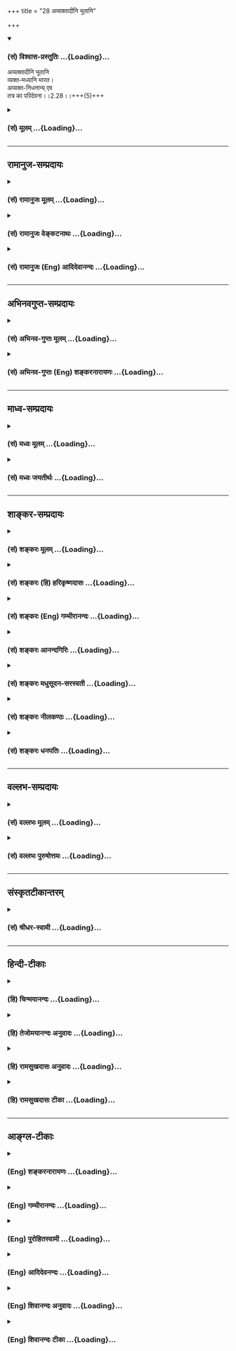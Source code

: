 +++
title = "28 अव्यक्तादीनि भूतानि"

+++
<div class="js_include" newlevelforh1="3" title="(सं) विश्वास-प्रस्तुतिः" unfilled url="/purANam/mahAbhAratam/06-bhIShma-parva/02-bhagavad-gItA-parva/saMskRtam/vishvAsa-prastutiH/02_sAnkhya-yogaH_sarva-/28_avyaktAdIni_bhUtA.md">
<details open><summary><h3>(सं) विश्वास-प्रस्तुतिः ...{Loading}...</h3></summary>

अव्यक्तादीनि भूतानि  
व्यक्त-मध्यानि भारत।  
अव्यक्त-निधनान्य् एव  
तत्र का परिदेवना।।2.28।।+++(5)+++
</details>
</div>
<div class="js_include collapsed" newlevelforh1="3" title="(सं) मूलम्" unfilled url="/purANam/mahAbhAratam/06-bhIShma-parva/02-bhagavad-gItA-parva/saMskRtam/mUlam/02_sAnkhya-yogaH_sarva-/28_avyaktAdIni_bhUtA.md">
<details><summary><h3>(सं) मूलम् ...{Loading}...</h3></summary>

अव्यक्तादीनि भूतानि व्यक्तमध्यानि भारत।  
अव्यक्तनिधनान्येव तत्र का परिदेवना।।2.28।।
</details>
</div>


_________________
## रामानुज-सम्प्रदायः
<div class="js_include collapsed" newlevelforh1="3" title="(सं) रामानुजः मूलम्" unfilled url="/purANam/mahAbhAratam/06-bhIShma-parva/02-bhagavad-gItA-parva/saMskRtam/rAmAnujaH/mUlam/02_sAnkhya-yogaH_sarva-/28_avyaktAdIni_bhUtA.md">
<details><summary><h3>(सं) रामानुजः मूलम् ...{Loading}...</h3></summary>

।।2.28।। मनुष्यादि भूतानि सन्ति एव द्रव्याणि अनुपलब्धपूर्वावस्थानि
उपलब्धमनुष्यत्वादिमध्यमावस्थानि अनुपलब्धोत्तरावस्थानि स्वेषु स्वभावेषु
वर्तन्ते इति न तत्र **परिदेवना**निमित्तिम् अस्ति।  
एवं शरीरात्मवादे अपि नास्ति शोकनिमित्तम् इति उक्त्वा शरीरातिरिक्त
आश्चर्यस्वरूप आत्मनि द्रष्टा वक्ता श्रोता श्रवणायत्तात्मनिश्चयः च दुर्लभ
इत्याह  

</details>
</div>
<div class="js_include collapsed" newlevelforh1="3" title="(सं) रामानुजः वेङ्कटनाथः" unfilled url="/purANam/mahAbhAratam/06-bhIShma-parva/02-bhagavad-gItA-parva/saMskRtam/rAmAnujaH/venkaTanAthaH/02_sAnkhya-yogaH_sarva-/28_avyaktAdIni_bhUtA.md">
<details><summary><h3>(सं) रामानुजः वेङ्कटनाथः ...{Loading}...</h3></summary>

  
  
।।2.28।। एवमपरिहार्यत्वेनाशोचनीयत्वमुक्तम् अथ तत्तद्वस्तूनां
प्रतिनियतस्वभावत्वेन पूर्वोत्तरावस्थायां सुखरूपत्वदुःखरूपत्वयोः
अन्यतरविवेकानर्हानुपलभ्यदशापत्त्या चाशोचनीयत्वमुच्यते अव्यक्तादीनीति।
भूतशब्दस्यात्र देहपरत्वार्थमुक्तम् मनुष्यादीति। अव्यक्तव्यक्तादिशब्दानां
प्रकृत्यवस्थाविशेषादिपरत्वभ्रमव्युदासाय
यादवप्रकाशोक्तसद्ब्रह्मादिपरत्वस्य च प्रकृतानुपयोगज्ञापनायोक्तम्
अनुपलब्धेत्यादि। अदर्शनादिहायातः पुनश्चादर्शनं गतः। नासौ तव न तस्य त्वं
वृथा किमनुशोचसि म.भा.11।2।13 इति ह्यन्यत्राप्युच्यते। स्वेषु स्वभावेषु
वर्तन्त इति। अयमभिप्रायः न तावदेषां द्रव्याणां मनुष्यत्वादिव्यक्तावस्था
स्वभावः संहतिविशेषादिसाध्यत्वात्। नाप्यव्यक्तपूर्वोत्तरावस्था तस्या अपि
विभागादिसाध्यत्वात्। अतः सामान्यतः परिणामित्वमात्रं स्वभावः। ततश्च यथा
परिणामिनो द्रव्यस्याव्यक्तपूर्वावस्था व्यक्तमध्यावस्था च न शोकनिमित्तम्
एवमुत्तरावस्थाऽपि। एवकारोऽत्रावर्जनीयत्वपरः स्वभावप्राप्तिपरो वा।
यद्यव्यक्तावस्थैव स्वभाव इति मनुषे तदा
स्वभावपरित्यागलक्षणमनुष्यत्वाद्यवस्थैव शोचनीया। यदि
पुनर्मनुष्यत्वावस्थैव स्वभावः प्रतिबन्धकवशादव्यक्तावस्थेति मन्वीथाः तदा
प्रतिबन्धकस्यावर्जनीयत्वादागन्तुकस्य तस्य कदाचिदपगमे
पुनर्मनुष्यत्वादिसिद्धेश्च अवर्जनीयत्वान्न कथञ्चिदपि  
  
शोचनीयम्। यदि तु स्वभाव एव वस्तूनां सामान्यतः शोकनिमित्तम् तर्हि
प्रतिनियतविचित्रस्वभावानन्तवस्तुसन्तते जगति सर्वस्य सर्वथा दुःखजलनिधावेव
मज्जनमिति नेदानीं विशेषतः शोकनिमित्तमस्ति। अथौपाधिकस्यापि
सुखहेतोर्वियोगाच्छोकः तदा दुःखहेतूनां शत्रुप्रभृतीनां भैक्षचर्यादेश्च
परमार्थतः शोकनिमित्तत्वम् न तु सुखहेतोः शत्रुनिरसनस्य
सार्वभौमत्वादेर्वा। अथ सुखहेतोः स्वशरीरादेर्नाशात् बिभेषि तर्हि
महाबाहुना भारतेन त्वया जिघांसूनां सन्निधौ यथाशक्ति व्यापारेण
शरीरादिरक्षणं कार्यम्। यदि च बन्धुवधादिनिमित्तलोकापवादादेर्भीतिः तदा
समर्थस्य ते बन्धुसंरक्षणाद्यभावनिमित्तो महीयानपवादः स्यात्
भीरुत्वादिनिमित्ता मरणातिरिक्ता चाकीर्तिः स्यात् न चायं दुस्त्यजः
शीतातपादिसांस्पर्शिकदुःखवच्छोकः किन्त्वविचारितरमणीयाभिमानमूलतया
तन्निवृत्त्या परिहार्यः अत एव देहात्ममोहमहाग्रहगृहीतस्त्वं
लोकायतसमयरहस्यतत्त्वविचारेणापि न कथञ्चिदपि शोचितुमर्हसीति परिदेवना
किन्निमित्तेत्यर्थः। तदिदमुक्तं न तत्र परिदेवनानिमित्तमस्ति इति।  
  
  
  

</details>
</div>
<div class="js_include collapsed" newlevelforh1="3" title="(सं) रामानुजः (Eng) आदिदेवानन्दः" unfilled url="/purANam/mahAbhAratam/06-bhIShma-parva/02-bhagavad-gItA-parva/saMskRtam/rAmAnujaH/english/AdidevAnandaH/02_sAnkhya-yogaH_sarva-/28_avyaktAdIni_bhUtA.md">
<details><summary><h3>(सं) रामानुजः (Eng) आदिदेवानन्दः ...{Loading}...</h3></summary>

2.28 Human beings etc., (i.e., bodies) exist as entities; their previous
stages are unknown, their middle stages in the form of man etc., are
known, and their (final) and future stages are unknown. As they thus
exist in their own natural stages, there is no cause for grief. After
thus saying that there is no cause for grief even according to the view
which identifies the body with the self, Sri Krsna proceeds to say that
it is hard to find one who can be said to have truly perceived the Atman
or spoken about It or heard about It or gained a true conception of It
by hearing. For the Atman, which is actually different from the body, is
of a wonderful nature.

</details>
</div>


_________________
## अभिनवगुप्त-सम्प्रदायः
<div class="js_include collapsed" newlevelforh1="3" title="(सं) अभिनव-गुप्तः मूलम्" unfilled url="/purANam/mahAbhAratam/06-bhIShma-parva/02-bhagavad-gItA-parva/saMskRtam/abhinava-guptaH/mUlam/02_sAnkhya-yogaH_sarva-/28_avyaktAdIni_bhUtA.md">
<details><summary><h3>(सं) अभिनव-गुप्तः मूलम् ...{Loading}...</h3></summary>

।।2.29।। अपि च  
अव्यक्तादीनीति। नित्यः सन्तु अनित्या वा यस्तावदस्य शोचकस्तं प्रत्येष
आदावव्यक्तः अन्ते चाव्यक्तः। मध्ये तस्य व्यक्तता विकारः +++(N omit विकारः)+++
इति। प्रत्युत विकारे शोचनीयं +++(N शोचनीयस्वभावे)+++ न स्वभावे। किं च यत् +++(N
omits यत्)+++ तन्मूलकारणं किञ्चिदभिमतं तदेव यथाक्रमं +++(S तथाक्रमविचित्र)+++
विचित्रस्वभावतया स्वात्ममध्ये
दर्शिततत्तदनन्तसृष्टिस्थितिसंहृतिवैचित्र्यं +++(S सृष्टिप्रतिसंहृति)+++
नित्यमेव। तथास्वभावेऽपि कास्य +++(S स्वभावमिति कास्य)+++ शोच्यता।  

</details>
</div>
<div class="js_include collapsed" newlevelforh1="3" title="(सं) अभिनव-गुप्तः (Eng) शङ्करनारायणः" unfilled url="/purANam/mahAbhAratam/06-bhIShma-parva/02-bhagavad-gItA-parva/saMskRtam/abhinava-guptaH/english/shankaranArAyaNaH/02_sAnkhya-yogaH_sarva-/28_avyaktAdIni_bhUtA.md">
<details><summary><h3>(सं) अभिनव-गुप्तः (Eng) शङ्करनारायणः ...{Loading}...</h3></summary>

2.28 Avyaktadini etc. Whether beings are permanent or impermanent, this
much is certain : The person, who laments over a given object - as far
as that person is concerned, that object is at the beginning unmanifest
and at the end also it is unmanifest. Its manifestation in between is
therefore a deviation from its natural state, Rather, there may be need
to lament over the deviation from natural state and nor over the natural
state \[itself\]. Further, whatever has been approved as its root cause,
that itself permanently exhibits, within itself, a variety of different
and endless creation, sustenance and absorption as its own manifold
nature, in a set pattern. Hence what is the necessity for lamenting over
the same nature of this (its effect) ; And enowed with the above
mentioned nature-

</details>
</div>


_________________
## माध्व-सम्प्रदायः
<div class="js_include collapsed" newlevelforh1="3" title="(सं) मध्वः मूलम्" unfilled url="/purANam/mahAbhAratam/06-bhIShma-parva/02-bhagavad-gItA-parva/saMskRtam/madhvaH/mUlam/02_sAnkhya-yogaH_sarva-/28_avyaktAdIni_bhUtA.md">
<details><summary><h3>(सं) मध्वः मूलम् ...{Loading}...</h3></summary>

।।2.28।। तदेव स्पष्टयति अव्यक्तादीनीति।  

</details>
</div>
<div class="js_include collapsed" newlevelforh1="3" title="(सं) मध्वः जयतीर्थः" unfilled url="/purANam/mahAbhAratam/06-bhIShma-parva/02-bhagavad-gItA-parva/saMskRtam/madhvaH/jayatIrthaH/02_sAnkhya-yogaH_sarva-/28_avyaktAdIni_bhUtA.md">
<details><summary><h3>(सं) मध्वः जयतीर्थः ...{Loading}...</h3></summary>

।।2.28।। स्पष्टनं न जन्ममरणस्वरूपनिरूपणेन।  

</details>
</div>


_________________
## शाङ्कर-सम्प्रदायः
<div class="js_include collapsed" newlevelforh1="3" title="(सं) शङ्करः मूलम्" unfilled url="/purANam/mahAbhAratam/06-bhIShma-parva/02-bhagavad-gItA-parva/saMskRtam/shankaraH/mUlam/02_sAnkhya-yogaH_sarva-/28_avyaktAdIni_bhUtA.md">
<details><summary><h3>(सं) शङ्करः मूलम् ...{Loading}...</h3></summary>

।।2.28।।  
  
अव्यक्तादीनि अव्यक्तम् अदर्शनम् अनुपलब्धिः आदिः येषां भूतानां
पुत्रमित्रादिकार्यकरणसंघातात्मकानां तानि अव्यक्तादीनि भूतानि
प्रागुत्पत्तेः उत्पन्नानि च प्राङ्मरणात् व्यक्तमध्यानि।
अव्यक्तनिधनान्येव पुनः अव्यक्तम् अदर्शनं निधनं मरणं येषां तानि
अव्यक्तनिधनानि। मरणादूर्ध्वमप्यव्यक्ततामेव प्रतिपद्यन्ते इत्यर्थः। तथा
चोक्तम्  
  
अदर्शनादापतितः पुनश्चादर्शनं गतः। नासौ तव न तस्य त्वं वृथा का परिदेवना
इति। तत्र का परिदेवना को वा प्रलापः अदृष्टदृष्टप्रनष्टभ्रान्तिभूतेषु
भूतेष्वित्यर्थः।।  
दुर्विज्ञेयोऽयं प्रकृत आत्मा किं त्वामेवैकमुपालभे साधारणे
भ्रान्तिनिमित्ते। कथं दुर्विज्ञेयोऽयमात्मा इत्यत आह  
  

</details>
</div>
<div class="js_include collapsed" newlevelforh1="3" title="(सं) शङ्करः (हि) हरिकृष्णदासः" unfilled url="/purANam/mahAbhAratam/06-bhIShma-parva/02-bhagavad-gItA-parva/saMskRtam/shankaraH/hindI/harikRShNadAsaH/02_sAnkhya-yogaH_sarva-/28_avyaktAdIni_bhUtA.md">
<details><summary><h3>(सं) शङ्करः (हि) हरिकृष्णदासः ...{Loading}...</h3></summary>

।।2.28।। कार्यकरणके संघातरूप ही प्राणियोंको माने तो उनके उद्देश्यसे भी
शोक करना उचित नहीं है क्योंकि  
  
अव्यक्त यानी न दीखना उपलब्ध न होना ही जिनकी आदि है ऐसे ये कार्यकरणके
संघातरूप पुत्र मित्र आदि समस्त भूत अव्यक्तादि हैं अर्थात् जन्मसे पहले ये
सब अदृश्य थे।  
उत्पन्न होकर मरणसे पहलेपहल बीचमें व्यक्त हैं दृश्य हैं। और पुनः
अव्यक्तनिधन हैं अदृश्य होना ही जिनका निधन यानी मरण है उनको अव्यक्तनिधन
कहते हैं अभिप्राय यह कि मरनेके बाद भी ये सब अदृश्य हो ही जाते हैं।  
ऐसे ही कहा भी है कि यह भूतसंघात अदर्शनसे आया और पुनः अदृश्य हो गया। न वह
तेरा है और न तू उसका है व्यर्थ ही शोक किस लिये  
सुतरां इनके विषयमें अर्थात् बिना हुए ही दीखने और नष्ट होनेवाले
भ्रान्तिरूप भूतोंके विषयमें चिन्ता ही क्या है रोनापीटना भी किस लिये
है।  
  
  
  

</details>
</div>
<div class="js_include collapsed" newlevelforh1="3" title="(सं) शङ्करः (Eng) गम्भीरानन्दः" unfilled url="/purANam/mahAbhAratam/06-bhIShma-parva/02-bhagavad-gItA-parva/saMskRtam/shankaraH/english/gambhIrAnandaH/02_sAnkhya-yogaH_sarva-/28_avyaktAdIni_bhUtA.md">
<details><summary><h3>(सं) शङ्करः (Eng) गम्भीरानन्दः ...{Loading}...</h3></summary>

2.28 It is not reasonable to grieve even for beings which are
constituted by bodies and organs, since 'all beings remain unmanifest'
etc. (Bharata, O descendant of Bharata;) bhutani, all beings,
avyaktaduni, remain unmainfest in the beginning. Those beings, viz sons,
friends, and others, constituted by bodies and organs, \[Another reading
is karya-karana-sanghata, aggregates formed by material elements acting
as causes and effects.-Tr.\] who before their origination have
unmanifestedness (avyakta), invisibility, nonperception, as their
beginning (adi) are avyaktaadini. Ca, and; after origination, before
death, they become vyakta-madhyani, manifest in the middle. Again, they
eva, certainly; become avyakta-nidhanani, unmanifest after death. Those
which have unmanifestness (avyakta), invisibility, as their death
(nidhana) are avyakta-nidhanani. The idea is that even after death they
verily attain unmanifestedness. Accordingly has it been said: 'They
emerged from invisibility, and have gone back to invisibility. They are
not yours, nor are you theirs. What is this fruitless lamentation!'
(Mbh. St. 2.13). Ka, what; paridevana, lamentation, or what prattle, can
there be; tatra, with regard to them, i.e. with regard to beings which
are objects of delusion, which are invisible, (become) visible, (and
then) get destroyed!

</details>
</div>
<div class="js_include collapsed" newlevelforh1="3" title="(सं) शङ्करः आनन्दगिरिः" unfilled url="/purANam/mahAbhAratam/06-bhIShma-parva/02-bhagavad-gItA-parva/saMskRtam/shankaraH/AnandagiriH/02_sAnkhya-yogaH_sarva-/28_avyaktAdIni_bhUtA.md">
<details><summary><h3>(सं) शङ्करः आनन्दगिरिः ...{Loading}...</h3></summary>

।।2.28।। आत्मानमुद्दिश्यानुशोकस्य कर्तुमयोग्यत्वेऽपि भूतसंघातात्मकानि
भूतान्युद्दिश्य तस्य कर्तव्यत्वमाशङ्क्याह **कार्येति।**
समनन्तरश्लोकस्तत्र हेतुरित्याह **यत इति।** चाक्षुषदर्शनमात्रवृत्तिं
व्यावर्तयति **अनुपलब्धिरिति।** नहि यथोक्तसंघातरूपाणि भूतानि
पूर्वमुत्पत्तेरुपलभ्यन्ते तेन तानि तथा व्यपदेशभाञ्जि भवन्तीत्यर्थः। किं
तन्मध्यं यदेषां व्यक्तमिष्यते तदाह **उत्पन्नानीति।** उत्पत्तेरूर्ध्वं
मरणाच्च पूर्वं व्यावहारिकं सत्त्वं मध्यमेषां व्यक्तमिति तथोच्यते
जन्मानुसारित्वं विलयस्य युक्तमिति मत्वा तात्पर्यार्थमाह **मरणादिति।**
उक्तेऽर्थे पौराणिकसंमतिमाह **तथाचेति।** तत्रेत्यस्यार्थमाह
**अदृष्टेति।** पूर्वमदृष्टानि सन्ति पुनर्दृष्टानि तान्येव पुनर्नष्टानि
तदेवं भ्रान्तिविषयतया घटिकायन्त्रवच्चक्रीभूतेषु शोकनिमित्तस्य प्रलापस्य
नावकाशोऽस्तीत्यर्थः।  

</details>
</div>
<div class="js_include collapsed" newlevelforh1="3" title="(सं) शङ्करः मधुसूदन-सरस्वती" unfilled url="/purANam/mahAbhAratam/06-bhIShma-parva/02-bhagavad-gItA-parva/saMskRtam/shankaraH/madhusUdana-sarasvatI/02_sAnkhya-yogaH_sarva-/28_avyaktAdIni_bhUtA.md">
<details><summary><h3>(सं) शङ्करः मधुसूदन-सरस्वती ...{Loading}...</h3></summary>

।।2.28।। तदेवं सर्वप्रकारेणात्मनोऽशोच्यत्वमुपपादितम्।
अथेदानीमात्मनोऽशोच्यत्वेऽपि भूतसङ्घातात्मकानि शरीराण्युद्दिश्य
शोचामीत्यर्जुनाशङ्कामपनुदति भगवान्आदौ जन्मनः प्राक्
अव्यक्तान्यनुपलब्धानि पृथिव्यादिभूतमयानि शरीराणि मध्ये  
  
जन्मानन्तरं मरणात्प्राक् व्यक्तान्युपलब्धानि सन्ति निधने
पुनरव्यक्तान्येव भवन्ति यथा स्वप्नेन्द्रजालादौ प्रतिभासमात्रजीवनानि
शुक्तिरूप्यादिवन्नतु ज्ञानात्प्रागूर्ध्वं वा स्थितानि
दृष्टिसृष्ट्यभ्युपगमात्। तथाचआदावन्ते च यन्नास्ति वर्तमानेऽपि तत्तथा इति
न्यायेन मध्येऽपि न सन्त्येवैतानिनासतो विद्यते भावः इति प्रागुक्तेश्च।
एवंसति तत्र तेषु मिथ्याभूतेष्वत्यन्ततुच्छेषु भूतेषु का परिदेवना को वा
दुःखप्रलापः। न कोऽप्युचित इत्यर्थः। नहि स्वप्ने विविधान्बन्धूनुपलभ्य
प्रतिबुद्धस्तद्विच्छेदेन शोचति पृथग्जनोऽपि। एतदेवोक्तं
पुराणेअदर्शनादापतितः पुनश्चादर्शनं गतः। भूतसङ्ध इति शेषः। तथाच
शरीराण्युद्दिश्य शोको नोचित इति भावः। आकाशादिमहाभूताभिप्रायेण वा श्लोको
योज्यः। अव्यक्तमव्याकृतमविद्योपहितचैतन्यमादिः प्रागवस्था येषां तानि तथा
व्यक्तं नामरूपाभ्यामेवाविद्यकाभ्यां प्रकटीभूतं नतु स्वेन परमार्थसदात्मना
मध्यस्थित्यवस्था येषां तादृशानि भूतान्याकाशादीन्यव्यक्तनिधनान्येव
अव्यक्ते स्वकारणे मृदीव घटादीनां निधनं प्रलयो येषां तेषु भूतेषु का
परिदेवनेति पूर्ववत्। तथाच श्रुतिःतद्धेदं
तर्ह्यव्याकृतमासीत्तन्नामरूपाभ्यामेव व्याक्रियत इत्यादिरव्यक्तोपादानतां
सर्वस्य प्रपञ्चस्य दर्शयति। लयस्थानत्वं तु तस्यार्थसिद्धम्। कारण एव
कार्यलयस्य दर्शनाद्ग्रन्थान्तरे तु विस्तरः। तथा चाज्ञानकल्पितत्वेन  
  
तुच्छान्याकाशादिभूतान्यप्युद्दिश्य शोको नोचितश्चेत्तत्कार्याण्युद्दिश्य
नोचित इति किमु वक्तव्यमिति भावः। अथवा सर्वदा  
  
तेषामव्यक्तरूपेण विद्यमानत्वाद्विच्छेदाभावेन तन्निमित्तः प्रलापो नोचित
इत्यर्थः। भारतेत्यनेन संबोधयन् शुद्धवंशोद्भवत्वेन  
  
शास्त्रीयमर्थं प्रतिपत्तुमर्होऽसि किमिति न प्रतिपद्यस इति सूचयति।  

</details>
</div>
<div class="js_include collapsed" newlevelforh1="3" title="(सं) शङ्करः नीलकण्ठः" unfilled url="/purANam/mahAbhAratam/06-bhIShma-parva/02-bhagavad-gItA-parva/saMskRtam/shankaraH/nIlakaNThaH/02_sAnkhya-yogaH_sarva-/28_avyaktAdIni_bhUtA.md">
<details><summary><h3>(सं) शङ्करः नीलकण्ठः ...{Loading}...</h3></summary>

।।2.28।। अस्त्वात्मनोऽशोच्यत्वं तथापि इष्टदेहविनाशजः शोको
भवत्येवेत्याशङ्क्य सकारणस्य देहादेर्मिथ्यात्वं साधयति
**अव्यक्तादीनीति।** भूतानि वियदादीनि तद्विकारभूतानि जरायुजादीनि च। न
व्यक्तमव्यक्तमज्ञानं आदिर्येषां तथाविधानि। व्यक्तः स्पष्टः मध्यः
उत्पत्तिमारभ्य मरणात्प्रागवस्था येषाम्। अव्यक्ते एव निधनं लयो येषामिति।
अयमर्थः रज्जूरगादिकारणमज्ञानं न रज्जुवत् उरगवद्वा व्यक्तमस्ति।
परीक्ष्यमाणं च न दृष्टिपथमवतरति। अतस्तदव्यक्तम्। तत उत्पन्नः
सर्पस्तत्रैव लीयते न रज्ज्वाम्। एवं आत्मनि कल्पितानां भूतानां
आदिरन्तश्चाव्यक्तमेव। तेनआदावन्ते च यन्नास्ति वर्तमानेऽपि तत्तथा इति
न्यायेन मध्ये भासमानान्यपि तानि रज्जुरगवत् असन्त्येव। एवंविधे तत्र
तस्मिन्विषये का परिदेवना को वा विलापः। नहि मरुमरीचिकाह्रदो नष्ट इति
कश्चित्तत्त्ववित् विलपति। अतएव भूतानां रज्जूरगादीनामिव प्रतीतिसमकालिकीं
सृष्टिमभिप्रेत्य कौषीतकिब्राह्मणे स्वापप्रबोधयोर्जगल्लयोदयौ पठ्येते। स
यदा स्वपिति तदैनं वाक्सर्वैर्नामभिः सहाप्येति चक्षुः सर्वै रूपैः
सहाप्येति श्रोत्रं सर्वैः शब्दैः सहाप्येति मनः सर्वैर्ध्यानैः सहाप्येति
स यदा प्रबुध्यतेऽथैतस्मादात्मनः सर्वे प्राणा यथायतनं विप्रतिष्ठन्ते
प्राणेभ्यो देवा देवेभ्यो लोकाः इति। प्राणाश्चक्षुरादीन्द्रियाणि।
देवास्तदनुग्राहकाः सूर्यादयः। लोकाः रूपादयः। नन्विहान्यत्र च आत्मैव
सर्वभूतानां लयोदयस्थानमित्युच्यते नान्यत्। तत्कथमेषामव्यक्तं
लयोदयस्थानमित्युच्यते। सत्यम्। अज्ञानाश्रयत्वाद्ब्रह्मणि  
  
तथात्वव्यपदेशो न वस्तुगत्या। नहि अपरिणामिनः कूटस्थस्य
मृद्वत्कार्यप्रविलयोदयस्थानत्वं भवति। यथोक्तम्अस्य द्वैतेन्द्रजालस्य
यदुपादानकारणम्। अज्ञानं तदुपाश्रित्य ब्रह्मकारणमुच्यते। इति।  

</details>
</div>
<div class="js_include collapsed" newlevelforh1="3" title="(सं) शङ्करः धनपतिः" unfilled url="/purANam/mahAbhAratam/06-bhIShma-parva/02-bhagavad-gItA-parva/saMskRtam/shankaraH/dhanapatiH/02_sAnkhya-yogaH_sarva-/28_avyaktAdIni_bhUtA.md">
<details><summary><h3>(सं) शङ्करः धनपतिः ...{Loading}...</h3></summary>

।।2.28।। नन्वात्मनो नित्यत्वेऽपि कार्यकरणसंघातात्मकानि भूतानि शोचमीति
चेत्तत्राह **अव्यक्तादीनीति।** प्रागुत्पत्तेरव्यक्तमदर्शनमादिर्येषां
पुत्रमित्रादिकार्यकरणसंघातानां भूतानां तानि अव्यक्तं निधनं मरणं येषां
तानि तत्र का परिदेवना कः शोकः। नहि शुक्तिरुप्यमुद्दिश्य कश्चिच्छोचतीति
भावः। तथाचोक्तंअदर्शनादापतितः पुनश्चादर्शनं गतः। नासौ तव न तस्य त्वं
वृथा का परिदेवना।। इति। ननु अव्यक्तमव्याकृतं भूतान्याकाशादीनि
नामरुपाभ्यां व्यज्यत इति व्यक्तमित्याकाशादिमहाभूताभिप्रायेणायं श्लोक
आचार्यैः कुतो न व्याख्यात इति चेत् तत्र का परिदेवनेति वाक्यशेषविरोधात्।
अदर्शनादापतित इत्यादिवचनेन तस्मात्सर्वाणि भूतानीत्युपसंहारस्थेन
कार्यकरणसंघातबोधकभूतशब्देन चैकार्थत्वानापत्तेश्चेति गृहाण। यथा
भरतादयोऽव्यक्ताद्भूत्वाऽव्यक्त एव लयं गतास्तथेति सूचयन्नाह भारतेति।  

</details>
</div>


_________________
## वल्लभ-सम्प्रदायः
<div class="js_include collapsed" newlevelforh1="3" title="(सं) वल्लभः मूलम्" unfilled url="/purANam/mahAbhAratam/06-bhIShma-parva/02-bhagavad-gItA-parva/saMskRtam/vallabhaH/mUlam/02_sAnkhya-yogaH_sarva-/28_avyaktAdIni_bhUtA.md">
<details><summary><h3>(सं) वल्लभः मूलम् ...{Loading}...</h3></summary>

।।2.28।। पुनरपि साङ्ख्येनैवोपदिशति अव्यक्तादीनीति। भूतानि इत्यत्रैवं
विवेचनीयम् भूतशब्देन यदि कार्यशरीराणि तदाऽव्यक्तं प्रधानं
प्रकृतिस्तदादीनि तन्निधनान्येव। एतेन कारणात्मकत्वमुक्तम्। मध्ये व्यक्तता
कार्यता तां दृष्ट्वा न शोकः कार्यः आद्यन्तयोरव्यक्तत्वात्। अन्यथा
ध्वस्तघटादेरपि शोकः स्यात्। यदि वा भूतशब्देनात्मानः
तदाऽव्यक्तस्याक्षरस्य महतो भूतस्य सकाशात् व्युच्चरितानि तन्निधनान्येवेति
तदात्मकत्वं बोध्यम्। मध्ये व्यक्ततां देहात्मतां दृष्ट्वा न शोकः कार्यः
आद्यन्तयोरव्यक्तस्य मध्येऽप्यक्ततैवाऽभ्युपगन्तव्या व्यक्तता तु दृश्यमाना
मदिच्छया प्राकृतेति सिद्धान्तः। अतएव आराग्रमात्रो ह्यवरोऽपि दृष्टो
बुद्धेर्गुणेनात्मगुणो न चैव श्वे.उ.5।8 इति
श्रुतावात्मेच्छागुणकृतमणुत्वमात्मनां मायाबुद्धिगुणकृतमवरत्वं च
व्यक्त्यभिमति सुखिदुःखित्वादीति निरूपितम्।  

</details>
</div>
<div class="js_include collapsed" newlevelforh1="3" title="(सं) वल्लभः पुरुषोत्तमः" unfilled url="/purANam/mahAbhAratam/06-bhIShma-parva/02-bhagavad-gItA-parva/saMskRtam/vallabhaH/puruShottamaH/02_sAnkhya-yogaH_sarva-/28_avyaktAdIni_bhUtA.md">
<details><summary><h3>(सं) वल्लभः पुरुषोत्तमः ...{Loading}...</h3></summary>

  
  
।।2.28।। नन्वीश्वरोत्पादितानां देहानां स्वस्यनाशकरणमनुचितमित्याशङ्क्य
देहानामुत्पत्तिस्थितिप्रलयविचारेणापि शोकाभावमाह अव्यक्तादीनीति। अव्यक्तं
अक्षरमादिरुत्पत्तिर्येषां तानि अव्यक्तादीनि भूतानि शरीराणि। व्यक्तं जगत्
तदेव मध्यं स्थितिरूपमुत्पत्तिलययोर्मध्यं येषां तानि। अव्यक्ते अक्षर  
  
एव निधनं लयो येषां तानि तथा। तत्र तेषु का परिदेवना का
चिन्तेत्यर्थः। अत्रायमर्थः यत उत्पत्तिस्तत्रैव नाशे शोकः स्वस्याऽनुचित
इत्यर्थः। स्वस्यापि तन्मारणानन्तरं न नरकादिसम्भावना यत उत्पत्तिस्थल एव
स्वस्यापि नाशो भविष्यति।  
  
  
  

</details>
</div>


_________________
## संस्कृतटीकान्तरम्
<div class="js_include collapsed" newlevelforh1="3" title="(सं) श्रीधर-स्वामी" unfilled url="/purANam/mahAbhAratam/06-bhIShma-parva/02-bhagavad-gItA-parva/saMskRtam/shrIdhara-svAmI/02_sAnkhya-yogaH_sarva-/28_avyaktAdIni_bhUtA.md">
<details><summary><h3>(सं) श्रीधर-स्वामी ...{Loading}...</h3></summary>

।।2.28।। किंच देहादीनां च स्वभावं पर्यालोच्य तदुपाधिके आत्मनो जन्ममरणे च
शोको न कार्य इत्याह **अव्यक्तादीनीति।** अव्यक्तं प्रधानं तदेवादिः
पूर्वरूपं येषां तान्यव्यक्तादीनि भूतानि शरीराणि कारणात्मनापि
स्थितानामेवोत्पत्तेः। तथा व्यक्तमभिव्यक्तं मध्यं
जन्ममरणान्तरालस्थितिलक्षणं येषाम्। अव्यक्ते निधनं लयो येषां
तानीमान्येवंभूतान्येव तत्र तेषु का परिदेवना कः शोकनिमित्तो विलापः।
प्रतिबुद्धस्य स्वप्नदृष्टवस्तुष्विव शोको न युज्यत इत्यर्थः।  

</details>
</div>


_________________
## हिन्दी-टीकाः
<div class="js_include collapsed" newlevelforh1="3" title="(हि) चिन्मयानन्दः" unfilled url="/purANam/mahAbhAratam/06-bhIShma-parva/02-bhagavad-gItA-parva/hindI/chinmayAnandaH/02_sAnkhya-yogaH_sarva-/28_avyaktAdIni_bhUtA.md">
<details><summary><h3>(हि) चिन्मयानन्दः ...{Loading}...</h3></summary>

।।2.28।। इस श्लोक से लेकर आगे के कुछ श्लोकों में संसार के सामान्य मनुष्य
के दृष्टिकोण से समस्या को अर्जुन के समक्ष बड़ी सुन्दरता से प्रस्तुत किया
गया है। इन दस श्लोकों में श्रीकृष्ण समस्या का स्पष्टीकरण सामान्य व्यक्ति
की दृष्टि एवं बुद्धि के अनुसार प्रस्तुत करते हैं।  
इस भौतिक जगत् में कार्यकरण का नियम अबाधरूप से कार्य करते हुए अनुभव में
आता है। कार्य की उत्पत्ति कारण से होती है। सामान्यत कार्य व्यक्त रूप में
दिखाई देता है और कारण अव्यक्त रहता है। अत सृष्टिका अर्थ है वस्तुओं का
अव्यक्त अवस्था से व्यक्त अवस्था में आ जाना। यही क्रम निरन्तर नियमपूर्वक
चलता रहता है।  
इस प्रकार आज का व्यक्त इसके पूवर् कल अव्यक्त था वर्तमान में वह व्यक्त
रूप में उपलब्ध है परन्तु भविष्य में फिर अव्यक्त अवस्था में विलीन हो
जायेगा। इसका अर्थ यह हुआ कि वर्तमान स्थिति अज्ञात से आयी और पुन अज्ञात
में लीन हो जायेगी। ऐसा समझने पर दुख का कोई कारण नहीं रह जाता क्योंकि एक
चक्र के आरे निरन्तर घूमते हुए नीचे भी आते हैं तो केवल बाद में ऊपर उठने
के लिए ही।  
उदाहरणार्थ स्वप्न के पत्नी और शिशु पहले अव्यक्त थे और जागने पर फिर लुप्त
हो जाते हैं तो एक ब्रह्मचारी को उस पत्नी और शिशु के लिए शोक करने का क्या
कारण है जिसके साथ उसका विवाह कभी हुआ ही नहीं था और जिस शिशु का कभी जन्म
ही नहीं हुआ था  
यदि जैसा कि भगवान् श्रीकृष्ण ने कहा इस जगत् की उत्पत्ति और लय का चक्र
निरन्तर एक पारमार्थिक नित्य अविकारी सत्य के रूप में ही चल रहा है तो क्या
कारण है कि उस सत्य को बारम्बार बताने पर भी हम समझ नहीं पाते
श्रीशंकराचार्य के अनुसार भगवान श्रीकृष्ण यह विचार करते हैं कि इस सत्य को
न समझने के लिए अर्जुन को दोष देना उचित नहीं है।  
श्री शंकराचार्य कहते हैं इस आत्मा का साक्षात् अनुभव करके उसे यथार्थ में
जानना कठिन है। तुम्हें ही मैं दोष क्यों दूँ जबकि इसका कारण अज्ञान सबके
लिए समान है कोई पूछ सकता है कि आत्मानुभव में इतनी कठिनाई क्या है भगवान्
कहते हैं  

</details>
</div>
<div class="js_include collapsed" newlevelforh1="3" title="(हि) तेजोमयानन्दः अनुवादः" unfilled url="/purANam/mahAbhAratam/06-bhIShma-parva/02-bhagavad-gItA-parva/hindI/tejomayAnandaH/anuvAdaH/02_sAnkhya-yogaH_sarva-/28_avyaktAdIni_bhUtA.md">
<details><summary><h3>(हि) तेजोमयानन्दः अनुवादः ...{Loading}...</h3></summary>

।।2.28।। हे भारत ! समस्त प्राणी जन्म से पूर्व और मृत्यु के बाद अव्यक्त
अवस्था में रहते हैं और बीच में व्यक्त होते हैं। फिर उसमें चिन्ता या शोक
की क्या बात है ;

</details>
</div>
<div class="js_include collapsed" newlevelforh1="3" title="(हि) रामसुखदासः अनुवादः" unfilled url="/purANam/mahAbhAratam/06-bhIShma-parva/02-bhagavad-gItA-parva/hindI/rAmasukhadAsaH/anuvAdaH/02_sAnkhya-yogaH_sarva-/28_avyaktAdIni_bhUtA.md">
<details><summary><h3>(हि) रामसुखदासः अनुवादः ...{Loading}...</h3></summary>

।।2.28।। हे भारत ! सभी प्राणी जन्मसे पहले अप्रकट थे और मरनेके बाद अप्रकट
हो जायँगे, केवल बीचमें ही प्रकट दीखते हैं। अतः इसमें शोक करनेकी बात ही
क्या है;

</details>
</div>
<div class="js_include collapsed" newlevelforh1="3" title="(हि) रामसुखदासः टीका" unfilled url="/purANam/mahAbhAratam/06-bhIShma-parva/02-bhagavad-gItA-parva/hindI/rAmasukhadAsaH/TIkA/02_sAnkhya-yogaH_sarva-/28_avyaktAdIni_bhUtA.md">
<details><summary><h3>(हि) रामसुखदासः टीका ...{Loading}...</h3></summary>

2.28।।***व्याख्या--*'अव्यक्तादीनि भूतानि'--**देखने, सुनने और
समझनेमें आनेवाले जितने भी प्राणी (शरीर आदि) हैं, वे सब-के-सब जन्मसे पहले
अप्रकट थे अर्थात् दीखते नहीं थे।  
**'अव्यक्तनिधनान्येव'--**ये सभी प्राणी मरनेके बाद अप्रकट हो जायँगे
अर्थात् इनका नाश होनेपर ये सभी 'नहीं' में चले जायँगे, दीखेंगे नहीं।  
**'व्यक्तमध्यानि'--**ये सभी प्राणी बीचमें अर्थात् जन्मके बाद और
मृत्युके पहले प्रकट दिखायी देते हैं। जैसे सोनेसे पहले भी स्वप्न नहीं था
और जगनेपर भी स्वप्न नहीं रहा, ऐसे ही इन प्राणियोंके शरीरोंका पहले भी
अभाव था और पीछे भी अभाव रहेगा। परन्तु बीचमें भावरूपसे दीखते हुए भी
वास्तवमें इनका प्रतिक्षण अभाव हो रहा है।  
**'तत्र का परिदेवना'--**जो आदि और अन्तमें नहीं होता, वह बीचमें भी नहीं
होता है--यह सिद्धान्त है **(टिप्पणी प₀ 68)**। सभी प्राणियोंके शरीर
पहले नहीं थे और पीछे नहीं रहेंगे; अतः वास्तवमें वे बीचमें भी नहीं हैं।
परन्तु यह शरीरी पहले भी था और पीछे भी रहेगा; अतः वह बीच में भी रहेगा ही।
निष्कर्ष यह निकला कि शरीरोंका सदा अभाव है और शरीरीका कभी भी अभाव नहीं
है। इसलिये इन दोनोंके लिये शोक नहीं हो सकता।

</details>
</div>


_________________
## आङ्ग्ल-टीकाः
<div class="js_include collapsed" newlevelforh1="3" title="(Eng) शङ्करनारायणः" unfilled url="/purANam/mahAbhAratam/06-bhIShma-parva/02-bhagavad-gItA-parva/english/shankaranArAyaNaH/02_sAnkhya-yogaH_sarva-/28_avyaktAdIni_bhUtA.md">
<details><summary><h3>(Eng) शङ्करनारायणः ...{Loading}...</h3></summary>

2.28. O descendant of Bharata ! The beings have an unmanifest beginning,
manifest middle and certainly the unmanifest end. On that account why
mourning;

</details>
</div>
<div class="js_include collapsed" newlevelforh1="3" title="(Eng) गम्भीरानन्दः" unfilled url="/purANam/mahAbhAratam/06-bhIShma-parva/02-bhagavad-gItA-parva/english/gambhIrAnandaH/02_sAnkhya-yogaH_sarva-/28_avyaktAdIni_bhUtA.md">
<details><summary><h3>(Eng) गम्भीरानन्दः ...{Loading}...</h3></summary>

2.28 O descendant of Bharata, all beings remain unmanifest in the
beginning;; they become manifest in the middle. After death they
certainly become unmanifest. What lamentation can there be with regard
to them;

</details>
</div>
<div class="js_include collapsed" newlevelforh1="3" title="(Eng) पुरोहितस्वामी" unfilled url="/purANam/mahAbhAratam/06-bhIShma-parva/02-bhagavad-gItA-parva/english/purohitasvAmI/02_sAnkhya-yogaH_sarva-/28_avyaktAdIni_bhUtA.md">
<details><summary><h3>(Eng) पुरोहितस्वामी ...{Loading}...</h3></summary>

2.28 The end and the beginning of beings are unknown. We see only the
intervening formations. Then what cause is there for grief;

</details>
</div>
<div class="js_include collapsed" newlevelforh1="3" title="(Eng) आदिदेवनन्दः" unfilled url="/purANam/mahAbhAratam/06-bhIShma-parva/02-bhagavad-gItA-parva/english/AdidevanandaH/02_sAnkhya-yogaH_sarva-/28_avyaktAdIni_bhUtA.md">
<details><summary><h3>(Eng) आदिदेवनन्दः ...{Loading}...</h3></summary>

2.28 O Arjuna, beings have an unknown beginning, a known middle and an
unknown end. What is there to grieve over in all this;

</details>
</div>
<div class="js_include collapsed" newlevelforh1="3" title="(Eng) शिवानन्दः अनुवादः" unfilled url="/purANam/mahAbhAratam/06-bhIShma-parva/02-bhagavad-gItA-parva/english/shivAnandaH/anuvAdaH/02_sAnkhya-yogaH_sarva-/28_avyaktAdIni_bhUtA.md">
<details><summary><h3>(Eng) शिवानन्दः अनुवादः ...{Loading}...</h3></summary>

2.28 Beings are unmanifested in their beginning, manifested in their
middle state, O Arjuna, and unmanifested again in their end. What is
there to grieve about;

</details>
</div>
<div class="js_include collapsed" newlevelforh1="3" title="(Eng) शिवानन्दः टीका" unfilled url="/purANam/mahAbhAratam/06-bhIShma-parva/02-bhagavad-gItA-parva/english/shivAnandaH/TIkA/02_sAnkhya-yogaH_sarva-/28_avyaktAdIni_bhUtA.md">
<details><summary><h3>(Eng) शिवानन्दः टीका ...{Loading}...</h3></summary>

2.28 अव्यक्तादीनि unmanifested in the beginning; भूतानि beings;
व्यक्तमध्यानि manifested in their middle state; भारत O Bharata;
अव्यक्तनिधनानि unmanifested again in the end; एव also; तत्र there; का
what; परिदेवना grief.Commentary The physical body is a combination of
the five elements. It is seen by the physical eyes only after the five
elements have entered into such combination. After death; the body
disintegrates and the five elements go back to their source it cannot be
seen. Therefore; the body can be seen only in the middle state. The
relationship as son; friend; teacher; father; mother; wife; brother and
sister is formed through the body on account of attachment and Moha
(delusion). Just as planks unite and separate in a river; just as
pilgrims unite and separate in a public inn; so also fathers; mothers;
sons and brothers unite and separate in this world. This world is a very
big public inn. People unite and separate.There is no pot in the
beginning and in the end. Even if you see the pot in the middle; you
should think and feel that it is illusory and does not really exist. So
also there is no body in the beginning and in the end. That which does
not exist in the beginning and in the end must be illusory in the middle
also. You must think and feel that the body does not really exist in the
middle as well.He who thus understands the nature of the body and all
human relationships based on it; will not grieve.

</details>
</div>

